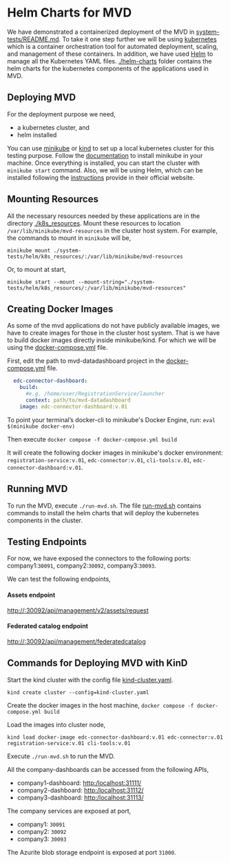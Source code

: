 # Helm Charts for MVD
We have demonstrated a containerized deployment of the MVD in [system-tests/README.md](../README.md). To take it one step further 
we will be using [kubernetes](https://kubernetes.io/docs/home/) which is a container orchestration tool for automated deployment, scaling, and management of these containers.
In addition, we have used [Helm](https://helm.sh/docs/) to manage all the Kubernetes YAML files.
[./helm-charts](./helm-charts) folder contains the helm charts for the kubernetes components of the applications used in MVD.


## Deploying MVD
For the deployment purpose we need,
* a kubernetes cluster, and
* helm installed 

You can use [minikube](https://minikube.sigs.k8s.io/docs/) or [kind](https://kind.sigs.k8s.io/) 
to set up a local kubernetes cluster for this testing purpose. Follow the [documentation](https://minikube.sigs.k8s.io/docs/start/) 
to install minikube in your machine. Once everything is installed, you can start the cluster with ```minikube start``` command.
Also, we will be using Helm, which can be installed following the [instructions](https://helm.sh/docs/intro/install/) provide in their official website.


## Mounting Resources
All the necessary resources needed by these applications are in the directory [./k8s_resources](./k8s_resources).
Mount these resources to location ```/var/lib/minikube/mvd-resources```
in the cluster host system. For example, the commands to mount in ```minikube``` will be,

```minikube mount ./system-tests/helm/k8s_resources/:/var/lib/minikube/mvd-resources```

Or, to mount at start,

```minikube start --mount --mount-string="./system-tests/helm/k8s_resources/:/var/lib/minikube/mvd-resources"```


## Creating Docker Images
As some of the mvd applications do not have publicly available images, we have to create images for those in the cluster host system. 
That is we have to build docker images directly inside minikube/kind. For which we will be using the [docker-compose.yml](./docker-compose.yml) file. 

First, edit the path to mvd-datadashboard project in the [docker-compose.yml](./docker-compose.yml) file.
```yaml
  edc-connector-dashboard:
    build:
      #e.g. /home/user/RegistrationService/launcher
      context: path/to/mvd-datadashboard
    image: edc-connector-dashboard:v.01
```

To point your terminal’s docker-cli to minikube's Docker Engine, run:
```eval $(minikube docker-env)``` 

Then execute ```docker compose -f docker-compose.yml build```

It will create the following docker images in minikube's docker environment: 
```registration-service:v.01```, ```edc-connector:v.01```, ```cli-tools:v.01```, ```edc-connector-dashboard:v.01```.


## Running MVD
To run the MVD, execute ```./run-mvd.sh```.
The file [run-mvd.sh](./run-mvd.sh) contains commands to install the helm charts that will deploy the kubernetes components in the cluster.


## Testing Endpoints
For now, we have exposed the connectors to the following ports: company1:```30091```, company2:```30092```, company3:```30093```.

We can test the following endpoints,
#### Assets endpoint
[http://<cluster-ip>:30092/api/management/v2/assets/request]()

#### Federated catalog endpoint
[http://<cluster-ip>:30092/api/management/federatedcatalog]()


## Commands for Deploying MVD with KinD
Start the kind cluster with the config file [kind-cluster.yaml](kind-cluster.yaml). 
```shell
kind create cluster --config=kind-cluster.yaml
```

Create the docker images in the host machine, ```docker compose -f docker-compose.yml build```

Load the images into cluster node, 
```shell
kind load docker-image edc-connector-dashboard:v.01 edc-connector:v.01 registration-service:v.01 cli-tools:v.01
```

Execute ```./run-mvd.sh``` to run the MVD.

All the company-dashboards can be accessed from the following APIs,

*   company1-dashboard: [http:/localhost:31111/]()
*   company2-dashboard: [http:/localhost:31112/]()
*   company3-dashboard: [http:/localhost:31113/]()

The company services are exposed at port,
*   company1: `30091`
*   company2: `30092`
*   company3: `30093`

The Azurite blob storage endpoint is exposed at port `31000`.















